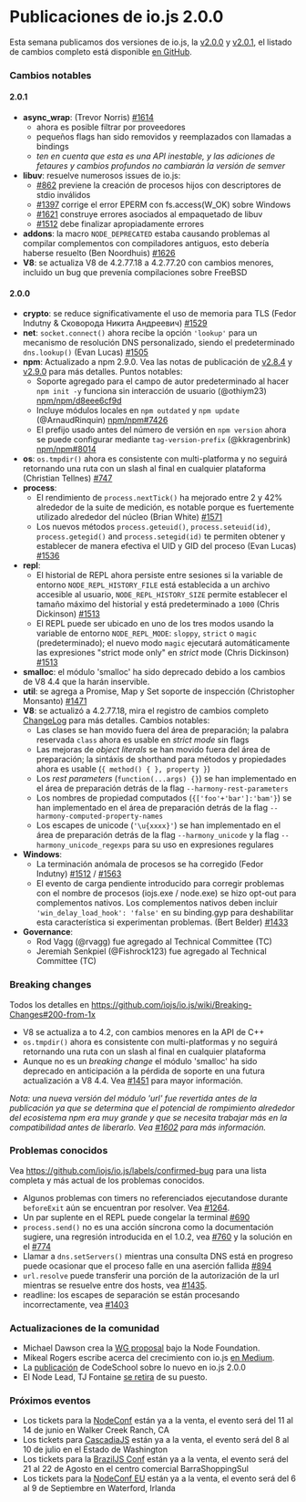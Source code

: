 # Publicaciones de io.js 2.0.0
Esta semana publicamos dos versiones de io.js, la [v2.0.0](https://iojs.org/dist/v2.0.0/) y [v2.0.1](https://iojs.org/dist/v2.0.1/), el listado de cambios completo está disponible [en GitHub](https://github.com/iojs/io.js/blob/v1.x/CHANGELOG.md).

### Cambios notables

#### 2.0.1
* **async_wrap**: (Trevor Norris) [#1614](https://github.com/iojs/io.js/pull/1614)
  - ahora es posible filtrar por proveedores
  - pequeños flags han sido removidos y reemplazados con llamadas a bindings
  - _ten en cuenta que esta es una API inestable, y las adiciones de fetaures y cambios profundos no cambiarán la versión de semver_
* **libuv**: resuelve numerosos issues de io.js:
  - [#862](https://github.com/iojs/io.js/issues/862) previene la creación de procesos hijos con descriptores de stdio inválidos
  - [#1397](https://github.com/iojs/io.js/issues/1397) corrige el error EPERM con fs.access(W_OK) sobre Windows
  - [#1621](https://github.com/iojs/io.js/issues/1621) construye errores asociados al empaquetado de libuv
  - [#1512](https://github.com/iojs/io.js/issues/1512) debe finalizar apropiadamente errores
* **addons**: la macro `NODE_DEPRECATED` estaba causando problemas al compilar complementos con compiladores antiguos, esto debería haberse resuelto (Ben Noordhuis) [#1626](https://github.com/iojs/io.js/pull/1626)
* **V8**: se actualiza V8 de 4.2.77.18 a 4.2.77.20 con cambios menores, incluido un bug que prevenía compilaciones sobre FreeBSD

#### 2.0.0
* **crypto**: se reduce significativamente el uso de memoria para TLS (Fedor Indutny & Сковорода Никита Андреевич) [#1529](https://github.com/iojs/io.js/pull/1529)
* **net**: `socket.connect()` ahora recibe la opción `'lookup'` para un mecanismo de resolución DNS personalizado, siendo el predeterminado `dns.lookup()` (Evan Lucas) [#1505](https://github.com/iojs/io.js/pull/1505)
* **npm**: Actualizado a npm 2.9.0. Vea las notas de publicación de [v2.8.4](https://github.com/npm/npm/releases/tag/v2.8.4) y [v2.9.0](https://github.com/npm/npm/releases/tag/v2.9.0) para más detalles. Puntos notables:
  - Soporte agregado para el campo de autor predeterminado al hacer `npm init -y` funciona sin interacción de usuario (@othiym23) [npm/npm/d8eee6cf9d](https://github.com/npm/npm/commit/d8eee6cf9d2ff7aca68dfaed2de76824a3e0d9af)
  - Incluye módulos locales en `npm outdated` y `npm update` (@ArnaudRinquin) [npm/npm#7426](https://github.com/npm/npm/issues/7426)
  - El prefijo usado antes del número de versión en `npm version` ahora se puede configurar mediante `tag-version-prefix` (@kkragenbrink) [npm/npm#8014](https://github.com/npm/npm/issues/8014)
* **os**: `os.tmpdir()` ahora es consistente con multi-platforma y no seguirá retornando una ruta con un slash al final en cualquier plataforma (Christian Tellnes) [#747](https://github.com/iojs/io.js/pull/747)
* **process**:
  - El rendimiento de `process.nextTick()` ha mejorado entre 2 y 42% alrededor de la suite de medición, es notable porque es fuertemente utilizado alrededor del núcleo (Brian White) [#1571](https://github.com/iojs/io.js/pull/1571)
  - Los nuevos métodos `process.geteuid()`, `process.seteuid(id)`, `process.getegid()` and `process.setegid(id)` te permiten obtener y establecer de manera efectiva el UID y GID del proceso (Evan Lucas) [#1536](https://github.com/iojs/io.js/pull/1536)
* **repl**:
  - El historial de REPL ahora persiste entre sesiones si la variable de entorno `NODE_REPL_HISTORY_FILE` está establecida a un archivo accesible al usuario, `NODE_REPL_HISTORY_SIZE` permite establecer el tamaño máximo del historial y está predeterminado a `1000` (Chris Dickinson) [#1513](https://github.com/iojs/io.js/pull/1513)
  - El REPL puede ser ubicado en uno de los tres modos usando la variable de entorno `NODE_REPL_MODE`: `sloppy`, `strict` o `magic` (predeterminado); el nuevo modo `magic` ejecutará automáticamente las expresiones "strict mode only" en _strict_ mode (Chris Dickinson) [#1513](https://github.com/iojs/io.js/pull/1513)
* **smalloc**: el módulo 'smalloc' ha sido deprecado debido a los cambios de V8 4.4 que la harán inservible.
* **util**: se agrega a Promise, Map y Set soporte de inspección (Christopher Monsanto) [#1471](https://github.com/iojs/io.js/pull/1471)
* **V8**: se actualizó a 4.2.77.18, mira el registro de cambios completo [ChangeLog](https://chromium.googlesource.com/v8/v8/+/refs/heads/4.2.77/ChangeLog) para más detalles. Cambios notables:
  - Las clases se han movido fuera del área de preparación; la palabra reservada `class` ahora es usable en _strict mode_ sin flags
  - Las mejoras de _object literals_ se han movido fuera del área de preparación; la sintáxis de shorthand para métodos y propiedades ahora es usable (`{ method() { }, property }`)
  - Los _rest parameters_ (`function(...args) {}`) se han implementado en el área de preparación detrás de la flag `--harmony-rest-parameters`
  - Los nombres de propiedad computados (`{['foo'+'bar']:'bam'}`) se han implementado en el área de preparación detrás de la flag `--harmony-computed-property-names`
  - Los escapes de unicode (`'\u{xxxx}'`) se han implementado en el área de preparación detrás de la flag `--harmony_unicode` y la flag `--harmony_unicode_regexps` para su uso en expresiones regulares
* **Windows**:
  - La terminación anómala de procesos se ha corregido (Fedor Indutny)  [#1512](https://github.com/iojs/io.js/issues/1512) / [#1563](https://github.com/iojs/io.js/pull/1563)
  - El evento de carga pendiente introducido para corregir problemas con el nombre de procesos (iojs.exe / node.exe) se hizo opt-out para complementos nativos. Los complementos nativos deben incluir `'win_delay_load_hook': 'false'` en su binding.gyp para deshabilitar esta característica si experimentan problemas. (Bert Belder) [#1433](https://github.com/iojs/io.js/pull/1433)
* **Governance**:
  - Rod Vagg (@rvagg) fue agregado al Technical Committee (TC)
  - Jeremiah Senkpiel (@Fishrock123) fue agregado al Technical Committee (TC)

### Breaking changes

Todos los detalles en https://github.com/iojs/io.js/wiki/Breaking-Changes#200-from-1x

* V8 se actualiza a to 4.2, con cambios menores en la API de C++
* `os.tmpdir()` ahora es consistente con multi-platformas y no seguirá retornando una ruta con un slash al final en cualquier plataforma
* Aunque no es un *breaking change* el módulo 'smalloc' ha sido deprecado en anticipación a la pérdida de soporte en una futura actualización a  V8 4.4. Vea [#1451](https://github.com/iojs/io.js/issues/1451) para mayor información.

_Nota: una nueva versión del módulo 'url' fue revertida antes de la publicación ya que se determina que el potencial de rompimiento alrededor del ecosistema npm era muy grande y que se necesita trabajar más en la compatibilidad antes de liberarlo. Vea [#1602](https://github.com/iojs/io.js/pull/1602) para más información._

### Problemas conocidos
Vea https://github.com/iojs/io.js/labels/confirmed-bug para una lista completa y más actual de los problemas conocidos.

* Algunos problemas con timers no referenciados ejecutandose durante `beforeExit` aún se encuentran por resolver. Vea [#1264](https://github.com/iojs/io.js/issues/1264).
* Un par suplente en el REPL puede congelar la terminal [#690](https://github.com/iojs/io.js/issues/690)
* `process.send()` no es una acción síncrona como la documentación sugiere, una regresión introducida en el 1.0.2, vea [#760](https://github.com/iojs/io.js/issues/760) y la solución en el [#774](https://github.com/iojs/io.js/issues/774)
* Llamar a `dns.setServers()` mientras una consulta DNS está en progreso puede ocasionar que el proceso falle en una aserción fallida [#894](https://github.com/iojs/io.js/issues/894)
* `url.resolve` puede transferir una porción de la autorización de la url mientras se resuelve entre dos hosts, vea [#1435](https://github.com/iojs/io.js/issues/1435).
* readline: los escapes de separación se están procesando incorrectamente, vea [#1403](https://github.com/iojs/io.js/issues/1403)

### Actualizaciones de la comunidad

* Michael Dawson crea la [WG proposal](https://github.com/mhdawson/workgroup-proposals) bajo la Node Foundation.
* Mikeal Rogers escribe acerca del crecimiento con io.js [en Medium](https://medium.com/node-js-javascript/growing-up-27d6cc8b7c53).
* La [publicación](https://www.codeschool.com/blog/2015/05/08/whats-new-in-io-js-2-0-0/) de CodeSchool sobre lo nuevo en io.js 2.0.0
* El Node Lead, TJ Fontaine [se retira](http://blog.nodejs.org/2015/05/08/next-chapter/) de su puesto.

### Próximos eventos

* Los tickets para la [NodeConf](http://nodeconf.com/) están ya a la venta, el evento será del 11 al 14 de junio en Walker Creek Ranch, CA
* Los tickets para [CascadiaJS](http://2015.cascadiajs.com/) están ya a la venta, el evento será del 8 al 10 de julio en el Estado de Washington
* Los tickets para la [BrazilJS Conf](http://braziljs.com.br/) están ya a la venta, el evento será del 21 al 22 de Agosto en el centro comercial BarraShoppingSul
* Los tickets para la [NodeConf EU](http://nodeconf.eu/) están ya a la venta, el evento será del 6 al 9 de Septiembre en Waterford, Irlanda
